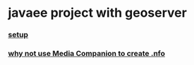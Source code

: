 # javaee project with geoserver 
### [setup](https://gist.githubusercontent.com/minoriwww/e980a0205e9b02dff40c1abe766f83ad/raw/ed86116239f479adba36d885b29129c02816f648/website4spring.md)

### [why not use Media Companion to create .nfo](http://forum.kodi.tv/showthread.php?tid=33961&amp%25253bpage=98)
